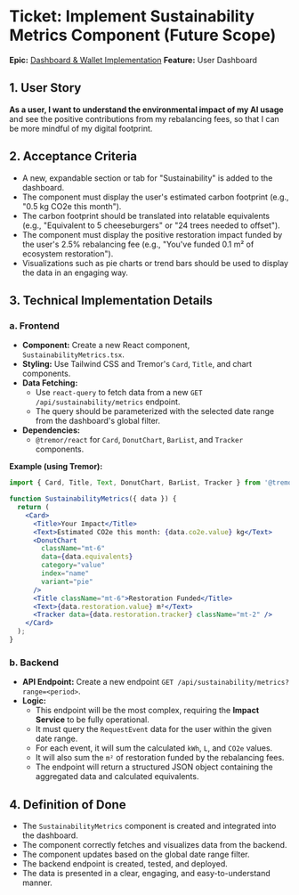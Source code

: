 # Ticket: Implement Sustainability Metrics Component (Future Scope)

**Epic:** [Dashboard & Wallet Implementation](./dashboard_implementation_roadmap.md)
**Feature:** User Dashboard

## 1. User Story

**As a user, I want to understand the environmental impact of my AI usage** and see the positive contributions from my rebalancing fees, so that I can be more mindful of my digital footprint.

## 2. Acceptance Criteria

-   A new, expandable section or tab for "Sustainability" is added to the dashboard.
-   The component must display the user's estimated carbon footprint (e.g., "0.5 kg CO2e this month").
-   The carbon footprint should be translated into relatable equivalents (e.g., "Equivalent to 5 cheeseburgers" or "24 trees needed to offset").
-   The component must display the positive restoration impact funded by the user's 2.5% rebalancing fee (e.g., "You've funded 0.1 m² of ecosystem restoration").
-   Visualizations such as pie charts or trend bars should be used to display the data in an engaging way.

## 3. Technical Implementation Details

### a. Frontend

-   **Component:** Create a new React component, `SustainabilityMetrics.tsx`.
-   **Styling:** Use Tailwind CSS and Tremor's `Card`, `Title`, and chart components.
-   **Data Fetching:**
    -   Use `react-query` to fetch data from a new `GET /api/sustainability/metrics` endpoint.
    -   The query should be parameterized with the selected date range from the dashboard's global filter.
-   **Dependencies:**
    -   `@tremor/react` for `Card`, `DonutChart`, `BarList`, and `Tracker` components.

**Example (using Tremor):**

```jsx
import { Card, Title, Text, DonutChart, BarList, Tracker } from '@tremor/react';

function SustainabilityMetrics({ data }) {
  return (
    <Card>
      <Title>Your Impact</Title>
      <Text>Estimated CO2e this month: {data.co2e.value} kg</Text>
      <DonutChart
        className="mt-6"
        data={data.equivalents}
        category="value"
        index="name"
        variant="pie"
      />
      <Title className="mt-6">Restoration Funded</Title>
      <Text>{data.restoration.value} m²</Text>
      <Tracker data={data.restoration.tracker} className="mt-2" />
    </Card>
  );
}
```

### b. Backend

-   **API Endpoint:** Create a new endpoint `GET /api/sustainability/metrics?range=<period>`.
-   **Logic:**
    -   This endpoint will be the most complex, requiring the **Impact Service** to be fully operational.
    -   It must query the `RequestEvent` data for the user within the given date range.
    -   For each event, it will sum the calculated `kWh`, `L`, and `CO2e` values.
    -   It will also sum the `m²` of restoration funded by the rebalancing fees.
    -   The endpoint will return a structured JSON object containing the aggregated data and calculated equivalents.

## 4. Definition of Done

-   The `SustainabilityMetrics` component is created and integrated into the dashboard.
-   The component correctly fetches and visualizes data from the backend.
-   The component updates based on the global date range filter.
-   The backend endpoint is created, tested, and deployed.
-   The data is presented in a clear, engaging, and easy-to-understand manner.
